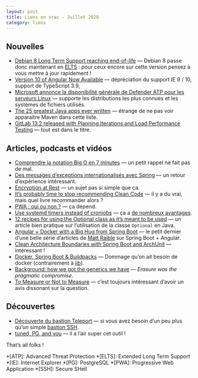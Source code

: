 ```yaml
---
layout: post
title: Liens en vrac - Juillet 2020
category: liens
---
```


## Nouvelles

* [Debian 8 Long Term Support reaching end-of-life](https://www.debian.org/News/2020/20200709)
  — Debian 8 passe donc maintenant en [ELTS](https://wiki.debian.org/LTS/Extended) : pour ceux encore sur cette version
  pensez à vous mettre à jour rapidement !
* [Version 10 of Angular Now Available](https://blog.angular.io/version-10-of-angular-now-available-78960babd41)
  — dépréciation du support IE 9 / 10, support de TypeScript 3.9,
* [Microsoft annonce la disponibilité générale de Defender ATP pour les serveurs Linux](https://linux.developpez.com/actu/306647/Microsoft-annonce-la-disponibilite-generale-de-Windows-Defender-ATP-son-antivirus-pour-Windows-10-pour-les-serveurs-Linux-et-le-lancement-d-une-preversion-publique-pour-Android/)
  — supporte les distributions les plus connues et les systèmes de fichiers utilisés.
* [The 25 greatest Java apps ever written](https://blogs.oracle.com/javamagazine/the-top-25-greatest-java-apps-ever-written)
  — étrange de ne pas voir apparaitre Maven dans cette liste.
* [GitLab 13.2 released with Planning Iterations and Load Performance Testing](https://about.gitlab.com/releases/2020/07/22/gitlab-13-2-released/)
  — tout est dans le titre.

## Articles, podcasts et vidéos

* [Comprendre la notation Big O en 7 minutes](https://www.jesuisundev.com/comprendre-la-notation-big-o-en-7-minutes/)
  — un petit rappel ne fait pas de mal.
* [Des messages d’exceptions internationalisés avec Spring](https://blog.ippon.fr/2020/07/22/exceptions-internationalisees/)
  — un retour d’expérience intéressant.
* [Encryption at Rest](https://momjian.us/main/blogs/pgblog/2020.html#July_24_2020)
  — un sujet pas si simple que ça.
* [It’s probably time to stop recommending Clean Code](https://qntm.org/clean)
  — il y a du vrai, mais quel livre recommander alors ?
* [PWA : oui ou non ?](https://www.programmez.com/actualites/pwa-oui-ou-non-30770)
  — ça dépend.
* [Use systemd timers instead of cronjobs](https://opensource.com/article/20/7/systemd-timers)
  — ça a [de nombreux avantages](https://unix.stackexchange.com/a/281203/17954).
* [12 recipes for using the Optional class as it’s meant to be used](https://blogs.oracle.com/javamagazine/12-recipes-for-using-the-optional-class-as-its-meant-to-be-used)
  — un article bien pratique sur l’utilisation de la classe `Optional` en Java.
* [Angular + Docker with a Big Hug from Spring Boot](https://developer.okta.com/blog/2020/06/17/angular-docker-spring-boot)
  — le petit dernier d’une belle série d’articles de [Matt Raible](https://github.com/mraible) sur Spring Boot +
  Angular.
* [Clean Architecture Boundaries with Spring Boot and ArchUnit](https://reflectoring.io/java-components-clean-boundaries/)
  — intéressant !
* [Docker, Spring Boot & Buildpacks](https://solocoding.dev/blog/eng_docker_buildpacks)
  — Dommage qu’on ait besoin de docker (contrairement à [jib](https://github.com/GoogleContainerTools/jib)).
* [Background: how we got the generics we have](https://cr.openjdk.java.net/~briangoetz/valhalla/erasure.html)
  — _Erasure was the pragmatic compromise_.
* [To Measure or Not to Measure](https://www.yegor256.com/2020/06/23/individual-performance-metrics.html)
  — c’est toujours intéressant d’avoir un avis dissonant sur la question.

## Découvertes

* [Découverte du bastion Teleport](https://blog.octo.com/decouverte-du-bastion-teleport/)
  — si vous avez besoin d’un peu plus qu’un simple [bastion SSH](https://blog.octo.com/le-bastion-ssh/).
* [tuned, PG, and you](https://hunleyd.github.io/posts/tuned-PG-and-you/)
  — il a l’air super cet outil !

That’s all folks !

*[ATP]: Advanced Threat Protection
*[ELTS]: Extended Long Term Support
*[IE]: Internet Explorer
*[PG]: PostgreSQL
*[PWA]: Progressive Web Application
*[SSH]: Secure SHell
